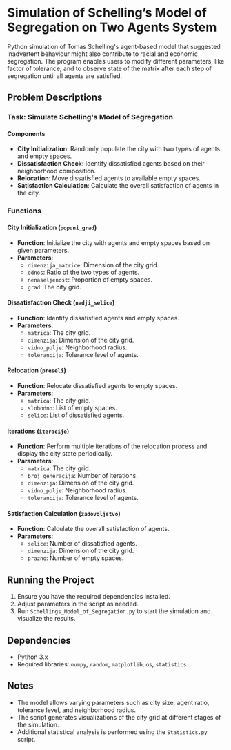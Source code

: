 # Simulation of Schelling’s Model of Segregation on Two Agents System

Python simulation of Tomas Schelling's agent-based model that suggested inadvertent behaviour might also contribute to racial and economic segregation. The program enables users to modify different parameters, like factor of tolerance, and to observe state of the matrix after each step of segregation until all agents are satisfied.

## Problem Descriptions

### Task: Simulate Schelling's Model of Segregation

#### Components

- **City Initialization**: Randomly populate the city with two types of agents and empty spaces.
- **Dissatisfaction Check**: Identify dissatisfied agents based on their neighborhood composition.
- **Relocation**: Move dissatisfied agents to available empty spaces.
- **Satisfaction Calculation**: Calculate the overall satisfaction of agents in the city.

### Functions

#### City Initialization (`popuni_grad`)
- **Function**: Initialize the city with agents and empty spaces based on given parameters.
- **Parameters**:
  - `dimenzija_matrice`: Dimension of the city grid.
  - `odnos`: Ratio of the two types of agents.
  - `nenaseljenost`: Proportion of empty spaces.
  - `grad`: The city grid.

#### Dissatisfaction Check (`nadji_selice`)
- **Function**: Identify dissatisfied agents and empty spaces.
- **Parameters**:
  - `matrica`: The city grid.
  - `dimenzija`: Dimension of the city grid.
  - `vidno_polje`: Neighborhood radius.
  - `tolerancija`: Tolerance level of agents.

#### Relocation (`preseli`)
- **Function**: Relocate dissatisfied agents to empty spaces.
- **Parameters**:
  - `matrica`: The city grid.
  - `slobodno`: List of empty spaces.
  - `selice`: List of dissatisfied agents.

#### Iterations (`iteracije`)
- **Function**: Perform multiple iterations of the relocation process and display the city state periodically.
- **Parameters**:
  - `matrica`: The city grid.
  - `broj_generacija`: Number of iterations.
  - `dimenzija`: Dimension of the city grid.
  - `vidno_polje`: Neighborhood radius.
  - `tolerancija`: Tolerance level of agents.

#### Satisfaction Calculation (`zadovoljstvo`)
- **Function**: Calculate the overall satisfaction of agents.
- **Parameters**:
  - `selice`: Number of dissatisfied agents.
  - `dimenzija`: Dimension of the city grid.
  - `prazno`: Number of empty spaces.

## Running the Project
1. Ensure you have the required dependencies installed.
2. Adjust parameters in the script as needed.
3. Run `Schellings_Model_of_Segregation.py` to start the simulation and visualize the results.

## Dependencies
- Python 3.x
- Required libraries: `numpy`, `random`, `matplotlib`, `os`, `statistics`

## Notes
- The model allows varying parameters such as city size, agent ratio, tolerance level, and neighborhood radius.
- The script generates visualizations of the city grid at different stages of the simulation.
- Additional statistical analysis is performed using the `Statistics.py` script.
